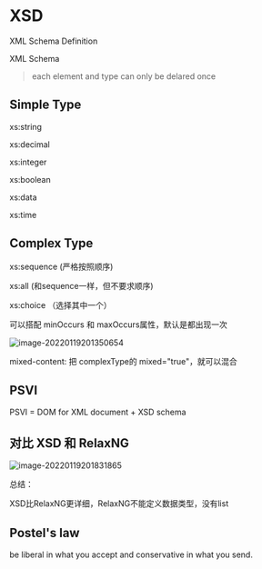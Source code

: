 # XSD

XML Schema Definition

XML Schema

> each element and type can only be delared once

## Simple Type

xs:string

xs:decimal

xs:integer

xs:boolean

xs:data

xs:time

## Complex Type

xs:sequence (严格按照顺序)

xs:all (和sequence一样，但不要求顺序)

xs:choice （选择其中一个）

可以搭配 minOccurs 和 maxOccurs属性，默认是都出现一次

![image-20220119201350654](https://cdn.jsdelivr.net/gh/AppleisTasty/PicGarage/tmp/202201192013749.png)

mixed-content: 把 complexType的 mixed="true"，就可以混合

## PSVI

PSVI = DOM for XML document + XSD schema



## 对比 XSD 和 RelaxNG

![image-20220119201831865](https://cdn.jsdelivr.net/gh/AppleisTasty/PicGarage/tmp/202201192018946.png)

总结： 

XSD比RelaxNG更详细，RelaxNG不能定义数据类型，没有list



## Postel's law

be liberal in what you accept and conservative in what you send.































